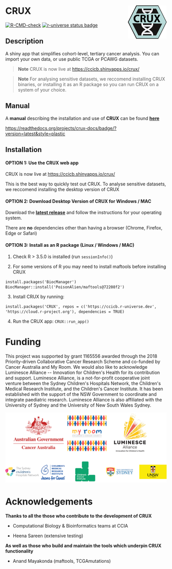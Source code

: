# CRUX <img src="man/figures/logo.png" align="right" height="104" />

 [![R-CMD-check](https://github.com/CCICB/CRUX/actions/workflows/R-CMD-check.yaml/badge.svg)](https://github.com/CCICB/CRUX/actions/workflows/R-CMD-check.yaml)
[![r-universe status badge](https://ccicb.r-universe.dev/badges/CRUX)](https://selkamand.r-universe.dev/ui#package:CRUX)

## Description

A shiny app that simplifies cohort-level, tertiary cancer analysis. You can import your own data, or use public TCGA or PCAWG datasets.

> **Note** CRUX is now live at <https://ccicb.shinyapps.io/crux/>

> **Note** For analysing sensitive datasets, we reccomend installing CRUX binaries, or installing it as an R package so you can run CRUX on a system of your choice.

## Manual

A **manual** describing the installation and use of **CRUX** can be found [**here**](https://crux-docs.readthedocs.io/en/latest/index.html)

<https://readthedocs.org/projects/crux-docs/badge/?version=latest&style=plastic>

## Installation

#### OPTION 1: Use the CRUX web app

CRUX is now live at <https://ccicb.shinyapps.io/crux/>

This is the best way to quickly test out CRUX. To analyse sensitive datasets, we reccomend installing the desktop version of CRUX

#### OPTION 2: Download Desktop Version of CRUX for Windows / MAC

Download the [**latest release**](https://github.com/CCICB/CRUX/releases) and follow the instructions for your operating system.

There are **no** dependencies other than having a browser (Chrome, Firefox, Edge or Safari)

#### OPTION 3: Install as an R package (Linux / Windows / MAC)

1.  Check R \> 3.5.0 is installed (run `sessionInfo()`)

2. For some versions of R you may need to install maftools before installing CRUX
```
install.packages('BiocManager')
BiocManager::install('PoisonAlien/maftools@72208f2')
```
3.  Install CRUX by running: 
```
install.packages('CRUX', repos = c('https://ccicb.r-universe.dev', 'https://cloud.r-project.org'), dependencies = TRUE)
```
4.  Run the CRUX app: `CRUX::run_app()`

# Funding

This project was supported by grant 1165556 awarded through the 2018 Priority-driven Collaborative Cancer Research Scheme and co-funded by Cancer Australia and My Room. We would also like to acknowledge Luminesce Alliance -- Innovation for Children's Health for its contribution and support. Luminesce Alliance, is a not-for-profit cooperative joint venture between the Sydney Children's Hospitals Network, the Children's Medical Research Institute, and the Children's Cancer Institute. It has been established with the support of the NSW Government to coordinate and integrate paediatric research. Luminesce Alliance is also affiliated with the University of Sydney and the University of New South Wales Sydney.

![Supporting Organisation Logos](inst/logos/support_organisations_extensive_wide.png)

# Acknowledgements

**Thanks to all the those who contribute to the development of CRUX**

-   Computational Biology & Bioinformatics teams at CCIA

-   Heena Sareen (extensive testing)

**As well as those who build and maintain the tools which underpin CRUX functionality**

-   Anand Mayakonda (maftools, TCGAmutations)
